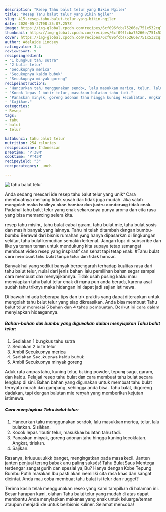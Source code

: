 ```yaml
---
description: "Resep Tahu balut telur yang Bikin Ngiler"
title: "Resep Tahu balut telur yang Bikin Ngiler"
slug: 415-resep-tahu-balut-telur-yang-bikin-ngiler
date: 2020-05-27T08:35:07.257Z
image: https://img-global.cpcdn.com/recipes/6cf096fcba75266e/751x532cq70/tahu-balut-telur-foto-resep-utama.jpg
thumbnail: https://img-global.cpcdn.com/recipes/6cf096fcba75266e/751x532cq70/tahu-balut-telur-foto-resep-utama.jpg
cover: https://img-global.cpcdn.com/recipes/6cf096fcba75266e/751x532cq70/tahu-balut-telur-foto-resep-utama.jpg
author: Adelaide Lindsey
ratingvalue: 3.4
reviewcount: 9
recipeingredient:
- "1 bungkus tahu sutra"
- "2 butir telur"
- "Secukupnya merica"
- "Secukupnya kaldu bubuk"
- "Secukupnya minyak goreng"
recipeinstructions:
- "Hancurkan tahu menggunakan sendok, lalu masukkan merica, telur, lalu bulatkan. Sisihkan."
- "Kocok lepas 1 butir telur, masukkan bulatan tahu tadi."
- "Panaskan minyak, goreng adonan tahu hingga kuning kecoklatan. Angkat, tiriskan."
- "Sajikan."
categories:
- Resep
tags:
- tahu
- balut
- telur

katakunci: tahu balut telur 
nutrition: 254 calories
recipecuisine: Indonesian
preptime: "PT38M"
cooktime: "PT43M"
recipeyield: "3"
recipecategory: Lunch

---
```



![Tahu balut telur](https://img-global.cpcdn.com/recipes/6cf096fcba75266e/751x532cq70/tahu-balut-telur-foto-resep-utama.jpg)

Anda sedang mencari ide resep tahu balut telur yang unik? Cara membuatnya memang tidak susah dan tidak juga mudah. Jika salah mengolah maka hasilnya akan hambar dan justru cenderung tidak enak. Padahal tahu balut telur yang enak seharusnya punya aroma dan cita rasa yang bisa memancing selera kita.

resep tahu misihu, tahu bulat cabai garam, tahu bulat mie, tahu bulat sosis dan masih banyak yang lainnya. Tahu ini telah ditambah dengan bumbu-bumbu Berawal dari bisnis rumahan yang hanya dipasarkan di lingkungan sekitar, tahu bulat kemudian semakin terkenal. Jangan lupa di subscribe dan like ya teman teman untuk mendukung kita supaya tetap semangat membuat video resep yang inspiratif dan sehat tapi tetap enak. #Tahu bulat cara membuat tahu bulat tanpa telur dan tidak hancur.

Banyak hal yang sedikit banyak berpengaruh terhadap kualitas rasa dari tahu balut telur, mulai dari jenis bahan, lalu pemilihan bahan segar sampai cara membuat dan menyajikannya. Tidak usah pusing kalau mau menyiapkan tahu balut telur enak di mana pun anda berada, karena asal sudah tahu triknya maka hidangan ini dapat jadi sajian istimewa.


Di bawah ini ada beberapa tips dan trik praktis yang dapat diterapkan untuk mengolah tahu balut telur yang siap dikreasikan. Anda bisa membuat Tahu balut telur memakai 5 bahan dan 4 tahap pembuatan. Berikut ini cara dalam menyiapkan hidangannya.

<!--inarticleads1-->

##### Bahan-bahan dan bumbu yang digunakan dalam menyiapkan Tahu balut telur:

1. Sediakan 1 bungkus tahu sutra
1. Sediakan 2 butir telur
1. Ambil Secukupnya merica
1. Sediakan Secukupnya kaldu bubuk
1. Ambil Secukupnya minyak goreng


Aduk rata ampas tahu, kuning telur, baking powder, tepung sagu, garam, dan kaldu. Pelajari resep tahu bulat dan cara membuat tahu bulat secara lengkap di sini. Bahan bahan yang digunakan untuk membuat tahu bulat ternyata murah dan gampang, sehingga anda bisa. Tahu bulat, digoreng dadakan, tapi dengan balutan mie renyah yang memberikan kejutan istimewa. 

<!--inarticleads2-->

##### Cara menyiapkan Tahu balut telur:

1. Hancurkan tahu menggunakan sendok, lalu masukkan merica, telur, lalu bulatkan. Sisihkan.
1. Kocok lepas 1 butir telur, masukkan bulatan tahu tadi.
1. Panaskan minyak, goreng adonan tahu hingga kuning kecoklatan. Angkat, tiriskan.
1. Sajikan.


Rasanya, kriuuuuuukkk banget, mengingatkan pada masa kecil. Janten janten penjual terang babak anu paling suksés! Tahu Bulat Saus Mentega terdengar sangat gurih dan spesial ya, Bu? Hanya dengan Kobe Tepung Bumbu Putih masakan Ibu pasti akan memiliki cita rasa khas dan sangat dicintai. Anda mau coba membuat tahu bulat isi telur dan nugget? 

Terima kasih telah menggunakan resep yang kami tampilkan di halaman ini. Besar harapan kami, olahan Tahu balut telur yang mudah di atas dapat membantu Anda menyiapkan makanan yang enak untuk keluarga/teman ataupun menjadi ide untuk berbisnis kuliner. Selamat mencoba!
